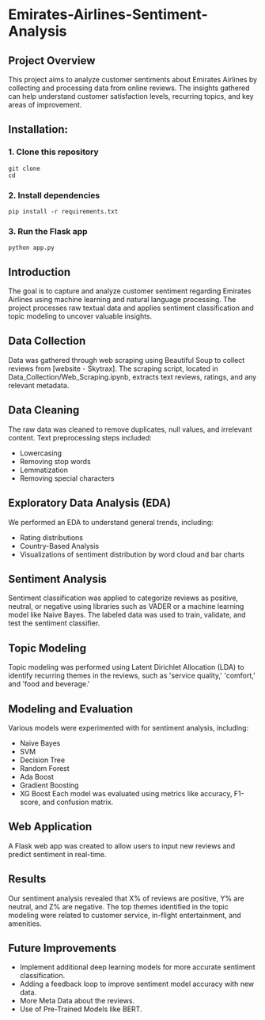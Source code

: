 # Emirates-Airlines-Sentiment-Analysis

## Project Overview
This project aims to analyze customer sentiments about Emirates Airlines by collecting and processing data from online reviews. The insights gathered can help understand customer satisfaction levels, recurring topics, and key areas of improvement.

## Installation:
### 1. Clone this repository
```
git clone
cd 
```

### 2. Install dependencies
```
pip install -r requirements.txt
```

### 3. Run the Flask app
```
python app.py

```






## Introduction
The goal is to capture and analyze customer sentiment regarding Emirates Airlines using machine learning and natural language processing. The project processes raw textual data and applies sentiment classification and topic modeling to uncover valuable insights.

## Data Collection
Data was gathered through web scraping using Beautiful Soup to collect reviews from [website - Skytrax]. The scraping script, located in Data_Collection/Web_Scraping.ipynb, extracts text reviews, ratings, and any relevant metadata.

## Data Cleaning
The raw data was cleaned to remove duplicates, null values, and irrelevant content. Text preprocessing steps included:
* Lowercasing
* Removing stop words
* Lemmatization
* Removing special characters

## Exploratory Data Analysis (EDA)
We performed an EDA to understand general trends, including:
* Rating distributions
* Country-Based Analysis
* Visualizations of sentiment distribution by word cloud and bar charts

## Sentiment Analysis
Sentiment classification was applied to categorize reviews as positive, neutral, or negative using libraries such as VADER or a machine learning model like Naive Bayes. The labeled data was used to train, validate, and test the sentiment classifier.

## Topic Modeling
Topic modeling was performed using Latent Dirichlet Allocation (LDA) to identify recurring themes in the reviews, such as 'service quality,' 'comfort,' and 'food and beverage.'

## Modeling and Evaluation
Various models were experimented with for sentiment analysis, including:
* Naive Bayes
* SVM
* Decision Tree
* Random Forest
* Ada Boost
* Gradient Boosting
* XG Boost
Each model was evaluated using metrics like accuracy, F1-score, and confusion matrix.

## Web Application
A Flask web app was created to allow users to input new reviews and predict sentiment in real-time.


## Results
Our sentiment analysis revealed that X% of reviews are positive, Y% are neutral, and Z% are negative. The top themes identified in the topic modeling were related to customer service, in-flight entertainment, and amenities.

## Future Improvements
* Implement additional deep learning models for more accurate sentiment classification.
* Adding a feedback loop to improve sentiment model accuracy with new data.
* More Meta Data about the reviews.
* Use of Pre-Trained Models like BERT.





